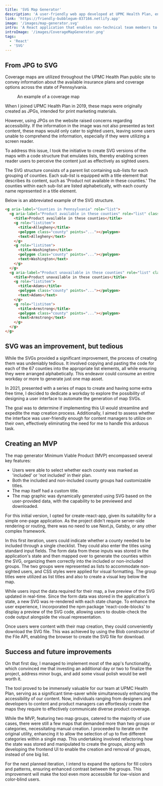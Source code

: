 ```yaml
---
title: 'SVG Map Generator'
description: 'A user-friendly web app developed at UPMC Health Plan, enabling effortless creation of SVG-based maps to communicate insurance plans and coverage options across Pennsylvania. Its iterative development provided multi-category support, increased accessibility, and time-saving benefits for designers, product managers, and more.'
link: 'https://friendly-bubblegum-837166.netlify.app'
image: '/images/map-generator.svg'
intro: 'A React application that enables non-technical team members to create SVG coverage maps. Its intuitive interface and iterative improvements made it a valuable time-saving tool for various team members, while enhancing accessibility for all users.'
introImage: '/images/CoverageMapGenerator.png'
tags:
  - 'React'
  - 'SVG'
---
```


## From JPG to SVG

Coverage maps are utilized throughout the UPMC Health Plan public site to convey information about the available insurance plans and coverage options across the state of Pennsylvania.

<figure class="project-detail-image">
    <img src="/images/map-example.png" alt="" />
    <figcaption>An example of a coverage map</figcaption>
</figure>

When I joined UPMC Health Plan in 2019, these maps were originally created as JPGs, intended for print marketing materials.

However, using JPGs on the website raised concerns regarding accessibility. If the information in the image was not also presented as text content, these maps would only cater to sighted users, leaving some users unable to comprehend the information, especially if they were utilizing a screen reader.

To address this issue, I took the initiative to create SVG versions of the maps with a code structure that emulates lists, thereby enabling screen reader users to perceive the content just as effectively as sighted users.

The SVG structure consists of a parent list containing sub-lists for each grouping of counties. Each sub-list is equipped with a title element that describes its content, such as 'Product not available in these counties.' The counties within each sub-list are listed alphabetically, with each county name represented in a title element.

Below is an abbreviated example of the SVG structure.

```html
<g aria-label="Counties in Pennsylvania" role="list">
  <g aria-label="Product available in these counties" role="list" class="map-0">
    <title>Product available in these counties</title>
    <g role="listitem">
      <title>Allegheny</title>
      <polygon class="county" points="..."></polygon>
      <text>Allegheny</text>
    </g>
    <g role="listitem">
      <title>Washington</title>
      <polygon class="county" points="..."></polygon>
      <text>Washington</text>
    </g>
  </g>
  <g aria-label="Product unavailable in these counties" role="list" class="map-not-included">
    <title>Product unavailable in these counties</title>
    <g role="listitem">
      <title>Adams</title>
      <polygon class="county" points="..."></polygon>
      <text>Adams</text>
    </g>
    <g role="listitem">
      <title>Armstrong</title>
      <polygon class="county" points="..."></polygon>
      <text>Armstrong</text>
    </g>
  </g>
</g>
```

<!-- <p class="codepen" data-height="300" data-default-tab="html" data-slug-hash="ZEmwLYP" data-user="maxleee" style="height: 300px; box-sizing: border-box; display: flex; align-items: center; justify-content: center; border: 2px solid; margin: 1em 0; padding: 1em;">
  <span>See the Pen <a href="https://codepen.io/maxleee/pen/ZEmwLYP">
  SVG Map Syntax</a> by Max (<a href="https://codepen.io/maxleee">@maxleee</a>)
  on <a href="https://codepen.io">CodePen</a>.</span>
</p>
<script async src="https://cpwebassets.codepen.io/assets/embed/ei.js"></script> -->

## SVG was an improvement, but tedious

While the SVGs provided a significant improvement, the process of creating them was undeniably tedious. It involved copying and pasting the code for each of the 67 counties into the appropriate list elements, all while ensuring they were arranged alphabetically. This endeavor could consume an entire workday or more to generate just one map asset.

In 2021, presented with a series of maps to create and having some extra free time, I decided to dedicate a workday to explore the possibility of designing a user interface to automate the generation of map SVGs.

The goal was to determine if implementing this UI would streamline and expedite the map creation process. Additionally, I aimed to assess whether the interface was user-friendly enough for content managers to utilize on their own, effectively eliminating the need for me to handle this arduous task.

## Creating an MVP

The map generator Minimum Viable Product (MVP) encompassed several key features:

- Users were able to select whether each county was marked as 'included' or 'not included' in their plan.
- Both the included and non-included county groups had customizable titles.
- The map itself had a custom title.
- The map graphic was dynamically generated using SVG based on the user-provided data, with the capability to be previewed and downloaded.

For this initial version, I opted for create-react-app, given its suitability for a simple one-page application. As the project didn't require server-side rendering or routing, there was no need to use Next.js, Gatsby, or any other complex framework.

In this first iteration, users could indicate whether a county needed to be included through a single checklist. They could also enter the titles using standard input fields. The form data from these inputs was stored in the application's state and then mapped over to generate the counties within the SVG, organizing them correctly into the included or non-included groups. The two groups were represented as lists to accommodate non-sighted users, and CSS styles were applied for visual formatting. The group titles were utilized as list titles and also to create a visual key below the map.

While users input the data required for their map, a live preview of the SVG updated in real-time. Since the form data was stored in the application's state, a new SVG was re-rendered with each state change. To enhance the user experience, I incorporated the npm package 'react-code-blocks' to display a preview of the SVG code, allowing users to double-check the code output alongside the visual representation.

Once users were content with their map creation, they could conveniently download the SVG file. This was achieved by using the Blob constructor of the File API, enabling the browser to create the SVG file for download.

## Success and future improvements

On that first day, I managed to implement most of the app's functionality, which convinced me that investing an additional day or two to finalize the project, address minor bugs, and add some visual polish would be well worth it.

The tool proved to be immensely valuable for our team at UPMC Health Plan, serving as a significant time-saver while simultaneously enhancing the accessibility of our content. Now, individuals ranging from designers and developers to content and product managers can effortlessly create the maps they require to effectively communicate diverse product coverage.

While the MVP, featuring two map groups, catered to the majority of use cases, there were still a few maps that demanded more than two groups or categories, necessitating manual creation. I proceeded to iterate on the original utility, enhancing it to allow the selection of up to five different categories within a single map. This undertaking involved refactoring how the state was stored and manipulated to create the groups, along with developing the frontend UI to enable the creation and removal of groups, instead of one big list.

For the next planned iteration, I intend to expand the options for fill colors and patterns, ensuring enhanced contrast between the groups. This improvement will make the tool even more accessible for low-vision and color-blind users.
